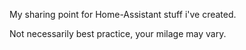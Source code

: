 My sharing point for Home-Assistant stuff i've created.

Not necessarily best practice, your milage may vary.
